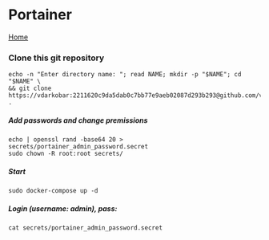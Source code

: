 # Portainer
  
<p align="left">
  <a href="https://github.com/vdarkobar/Home_Lab">Home</a>
</p>  
  
### Clone this git repository
```
echo -n "Enter directory name: "; read NAME; mkdir -p "$NAME"; cd "$NAME" \
&& git clone https://vdarkobar:2211620c9da5dab0c7bb77e9aeb02087d293b293@github.com/vdarkobar/Portainer.git .
```
  
##### Add passwords and change premissions
```
echo | openssl rand -base64 20 > secrets/portainer_admin_password.secret
sudo chown -R root:root secrets/
```  
##### Start
```
sudo docker-compose up -d
```
##### Login (username: admin), pass:
```
cat secrets/portainer_admin_password.secret
```
